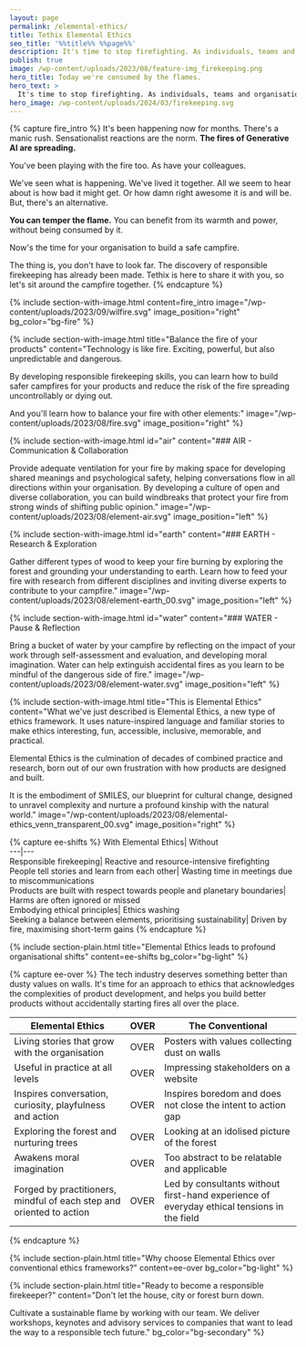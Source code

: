 ```yaml
---
layout: page
permalink: /elemental-ethics/
title: Tethix Elemental Ethics
seo_title: '%%title%% %%page%%'
description: It's time to stop firefighting. As individuals, teams and organisations, we need to become responsible firekeepers.
publish: true
image: /wp-content/uploads/2023/08/feature-img_firekeeping.png
hero_title: Today we're consumed by the flames.
hero_text: >
  It's time to stop firefighting. As individuals, teams and organisations, we need to become responsible firekeepers.
hero_image: /wp-content/uploads/2024/03/firekeeping.svg
---
```


{% capture fire_intro %}
It's been happening now for months. There's a manic rush. Sensationalist reactions are the norm. **The fires of Generative AI are spreading.**

You've been playing with the fire too. As have your colleagues.

We've seen what is happening. We've lived it together. All we seem to hear about is how bad it might get. Or how damn right awesome it is and will be. But, there's an alternative.

**You can temper the flame.** You can benefit from its warmth and power, without being consumed by it.

Now's the time for your organisation to build a safe campfire.

The thing is, you don't have to look far. The discovery of responsible firekeeping has already been made. Tethix is here to share it with you, so let's sit around the campfire together.
{% endcapture %}

{% include section-with-image.html
  content=fire_intro
  image="/wp-content/uploads/2023/09/wilfire.svg"
  image_position="right"
  bg_color="bg-fire"
%}

{% include section-with-image.html
  title="Balance the fire of your products"
  content="Technology is like fire. Exciting, powerful, but also unpredictable and dangerous. 
  
  By developing responsible firekeeping skills, you can learn how to build safer campfires for your products and reduce the risk of the fire spreading uncontrollably or dying out. 
  
  And you'll learn how to balance your fire with other elements:"
  image="/wp-content/uploads/2023/08/fire.svg"
  image_position="right"
%}

{% include section-with-image.html
  id="air"
  content="### AIR - Communication & Collaboration

  Provide adequate ventilation for your fire by making space for developing shared meanings and psychological safety, helping conversations flow in all directions within your organisation. By developing a culture of open and diverse collaboration, you can build windbreaks that protect your fire from strong winds of shifting public opinion."
  image="/wp-content/uploads/2023/08/element-air.svg"
  image_position="left"
%}

{% include section-with-image.html
  id="earth"
  content="### EARTH - Research & Exploration

  Gather different types of wood to keep your fire burning by exploring the forest and grounding your understanding to earth. Learn how to feed your fire with research from different disciplines and inviting diverse experts to contribute to your campfire."
  image="/wp-content/uploads/2023/08/element-earth_00.svg"
  image_position="left"
%}

{% include section-with-image.html
  id="water"
  content="### WATER - Pause & Reflection

  Bring a bucket of water by your campfire by reflecting on the impact of your work through self-assessment and evaluation, and developing moral imagination. Water can help extinguish accidental fires as you learn to be mindful of the dangerous side of fire."
  image="/wp-content/uploads/2023/08/element-water.svg"
  image_position="left"
%}


{% include section-with-image.html
  title="This is Elemental Ethics"
  content="What we've just described is Elemental Ethics, a new type of ethics framework. It uses nature-inspired language and familiar stories to make ethics interesting, fun, accessible, inclusive, memorable, and practical. 
  
  Elemental Ethics is the culmination of decades of combined practice and research, born out of our own frustration with how products are designed and built. 
  
  It is the embodiment of SMILES, our blueprint for cultural change, designed to unravel complexity and nurture a profound kinship with the natural world."
  image="/wp-content/uploads/2023/08/elemental-ethics_venn_transparent_00.svg"
  image_position="right"
%}



{% capture ee-shifts %}
With Elemental Ethics| Without  
---|---  
Responsible firekeeping| Reactive and resource-intensive firefighting  
People tell stories and learn from each other| Wasting time in meetings due to miscommunications  
Products are built with respect towards people and planetary boundaries| Harms are often ignored or missed  
Embodying ethical principles| Ethics washing  
Seeking a balance between elements, prioritising sustainability| Driven by fire, maximising short-term gains 
{% endcapture %}

{% include section-plain.html
  title="Elemental Ethics leads to profound organisational shifts"
  content=ee-shifts
  bg_color="bg-light"
%}

{% capture ee-over %}
The tech industry deserves something better than dusty values on walls. It's time for an approach to ethics that acknowledges the complexities of product development, and helps you build better products without accidentally starting fires all over the place.

Elemental Ethics| OVER| The Conventional  
---|---|---  
Living stories that grow with the organisation| OVER| Posters with values collecting dust on walls  
Useful in practice at all levels| OVER| Impressing stakeholders on a website  
Inspires conversation, curiosity, playfulness and action| OVER| Inspires boredom and does not close the intent to action gap  
Exploring the forest and nurturing trees| OVER| Looking at an idolised picture of the forest  
Awakens moral imagination| OVER| Too abstract to be relatable and applicable  
Forged by practitioners, mindful of each step and oriented to action| OVER| Led by consultants without first-hand experience of everyday ethical tensions in the field  
{% endcapture %}

{% include section-plain.html
  title="Why choose Elemental Ethics over conventional ethics frameworks?"
  content=ee-over
  bg_color="bg-light"
%}
  

{% include section-plain.html
  title="Ready to become a responsible firekeeper?"
  content="Don't let the house, city or forest burn down. 
  
  Cultivate a sustainable flame by working with our team. We deliver workshops, keynotes and advisory services to companies that want to lead the way to a responsible tech future."
  bg_color="bg-secondary"
%}
